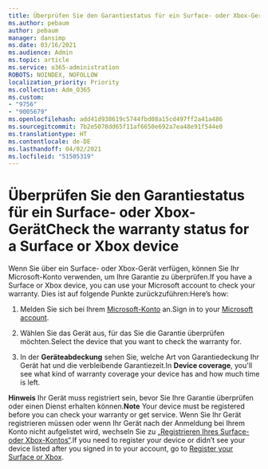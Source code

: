 ```yaml
---
title: Überprüfen Sie den Garantiestatus für ein Surface- oder Xbox-Gerät
ms.author: pebaum
author: pebaum
manager: dansimp
ms.date: 03/16/2021
ms.audience: Admin
ms.topic: article
ms.service: o365-administration
ROBOTS: NOINDEX, NOFOLLOW
localization_priority: Priority
ms.collection: Adm_O365
ms.custom:
- "9756"
- "9005679"
ms.openlocfilehash: add41d938619c5744fbd08a15cd497ff2a41a486
ms.sourcegitcommit: 7b2e5078dd65f11af6650e692a7ea48e91f544e0
ms.translationtype: HT
ms.contentlocale: de-DE
ms.lasthandoff: 04/02/2021
ms.locfileid: "51505319"
---
```

# <a name="check-the-warranty-status-for-a-surface-or-xbox-device"></a><span data-ttu-id="b73c6-102">Überprüfen Sie den Garantiestatus für ein Surface- oder Xbox-Gerät</span><span class="sxs-lookup"><span data-stu-id="b73c6-102">Check the warranty status for a Surface or Xbox device</span></span>

<span data-ttu-id="b73c6-103">Wenn Sie über ein Surface- oder Xbox-Gerät verfügen, können Sie Ihr Microsoft-Konto verwenden, um Ihre Garantie zu überprüfen.</span><span class="sxs-lookup"><span data-stu-id="b73c6-103">If you have a Surface or Xbox device, you can use your Microsoft account to check your warranty.</span></span> <span data-ttu-id="b73c6-104">Dies ist auf folgende Punkte zurückzuführen:</span><span class="sxs-lookup"><span data-stu-id="b73c6-104">Here’s how:</span></span>

1. <span data-ttu-id="b73c6-105">Melden Sie sich bei Ihrem [Microsoft-Konto](https://account.microsoft.com/devices/) an.</span><span class="sxs-lookup"><span data-stu-id="b73c6-105">Sign in to your [Microsoft account](https://account.microsoft.com/devices/).</span></span> 

1. <span data-ttu-id="b73c6-106">Wählen Sie das Gerät aus, für das Sie die Garantie überprüfen möchten.</span><span class="sxs-lookup"><span data-stu-id="b73c6-106">Select the device that you want to check the warranty for.</span></span>

1. <span data-ttu-id="b73c6-107">In der **Geräteabdeckung** sehen Sie, welche Art von Garantiedeckung Ihr Gerät hat und die verbleibende Garantiezeit.</span><span class="sxs-lookup"><span data-stu-id="b73c6-107">In **Device coverage**, you'll see what kind of warranty coverage your device has and how much time is left.</span></span>

<span data-ttu-id="b73c6-108">**Hinweis** Ihr Gerät muss registriert sein, bevor Sie Ihre Garantie überprüfen oder einen Dienst erhalten können.</span><span class="sxs-lookup"><span data-stu-id="b73c6-108">**Note** Your device must be registered before you can check your warranty or get service.</span></span> <span data-ttu-id="b73c6-109">Wenn Sie Ihr Gerät registrieren müssen oder wenn Ihr Gerät nach der Anmeldung bei Ihrem Konto nicht aufgelistet wird, wechseln Sie zu [„Registrieren Ihres Surface- oder Xbox-Kontos“](https://support.microsoft.com/surface/register-your-surface-or-xbox-fd7d73f8-b0e6-c9fa-e83b-0b64652e2376).</span><span class="sxs-lookup"><span data-stu-id="b73c6-109">If you need to register your device or didn’t see your device listed after you signed in to your account, go to [Register your Surface or Xbox](https://support.microsoft.com/surface/register-your-surface-or-xbox-fd7d73f8-b0e6-c9fa-e83b-0b64652e2376).</span></span>
